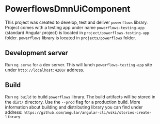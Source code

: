 # PowerflowsDmnUiComponent

This project was created to develop, test and deliver `powerflows` library. Project comes with a testing app under name `powerflows-testing-app` (standard Angular project) is located in `project/powerflows-testing-app` folder.
`powerflows` library is located in `projects/powerflows` folder.

## Development server

Run `ng serve` for a dev server. This will lunch `powerflows-testing-app` site under `http://localhost:4200/` address.

## Build

Run `ng build` to build `powerflows` library. The build artifacts will be stored in the `dist/` directory. Use the `--prod` flag for a production build.
More information about building and distributing library you can find under address: `https://github.com/angular/angular-cli/wiki/stories-create-library`

